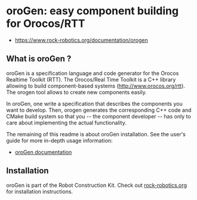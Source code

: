 # oroGen: easy component building for Orocos/RTT

* https://www.rock-robotics.org/documentation/orogen

## What is oroGen ?

oroGen is a specification language and code generator for the Orocos Realtime
Toolkit (RTT). The Orocos/Real Time Toolkit is a C++ library allowing to build
component-based systems (http://www.orocos.org/rtt). The orogen tool allows to
create new components easily.

In oroGen, one write a specification that describes the components you want to
develop. Then, orogen generates the corresponding C++ code and CMake build
system so that you -- the component developer -- has only to care about
implementing the actual functionality.

The remaining of this readme is about oroGen installation. See the user's guide
for more in-depth usage information:

* [oroGen documentation](https://www.rock-robotics.org/documentation/orogen)

## Installation

oroGen is part of the Robot Construction Kit. Check out
[rock-robotics.org](https://rock-robotics.org) for installation instructions.

